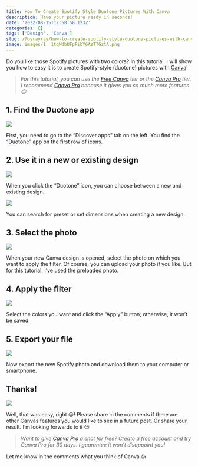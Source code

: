 ```yaml
---
title: How To Create Spotify Style Duotone Pictures With Canva
description: Have your picture ready in seconds!
date: '2022-08-15T12:58:58.123Z'
categories: []
tags: ['Design', 'Canva']
slug: /@byrayray/how-to-create-spotify-style-duotone-pictures-with-canva-a444b014341f
image: images/1__1tgWdbUFpFibY6AzTTGztA.png
---
```


Do you like those Spotify pictures with two colors? In this tutorial, I will show you how to easy it is to create Spotify-style (duotone) pictures with [Canva](https://partner.canva.com/c/2339544/811170/10068)!

> _For this tutorial, you can use the_ [_Free Canva_](https://partner.canva.com/c/2339544/811170/10068) _tier or the_ [_Canva Pro_](https://partner.canva.com/c/2339544/811170/10068) _tier. I recommend_ [_Canva Pro_](https://partner.canva.com/c/2339544/811170/10068) _because it gives you so much more features 😉_

## 1. Find the Duotone app

![](/images/1__B8TU0bZ__yjoXarmno75ymw.png)

First, you need to go to the “Discover apps” tab on the left. You find the “Duotone” app on the first row of icons.

## 2. Use it in a new or existing design

![](/images/1__HMnOLmc__ViO__btP0fSbEmw.png)

When you click the “Duotone” icon, you can choose between a new and existing design.

![](/images/1__upLv__qDOacvpEwhiyRB5wA.png)

You can search for preset or set dimensions when creating a new design.

## 3. Select the photo

![](/images/1__Nqn2bekAPDWb1MrAbyya6Q.png)

When your new Canva design is opened, select the photo on which you want to apply the filter. Of course, you can upload your photo if you like. But for this tutorial, I’ve used the preloaded photo.

## 4. Apply the filter
<!-- TODO: Upload photo to cloudinary -->
![](/images/1__r6pYu2AdH3Uh5gGmrOSicA.png)

Select the colors you want and click the “Apply” button; otherwise, it won’t be saved.

## 5. Export your file

<!-- TODO: Upload photo to cloudinary -->
![](/images/1__oJ7jlQvaJFUAm8fvt8HLIg.png)

Now export the new Spotify photo and download them to your computer or smartphone.

## Thanks!

![](/images/0__4aTcitCaVTWHHeiO.jpg)

Well, that was easy, right 😉! Please share in the comments if there are other Canvas features you would like to see in a future post. Or share your result. I’m looking forwards to it 😉

> _Want to give_ [_Canva Pro_](https://partner.canva.com/c/2339544/811170/10068) _a shot for free? Create a free account and try Canva Pro for 30 days. I guarantee it won’t disappoint you!_

Let me know in the comments what you think of Canva 👍